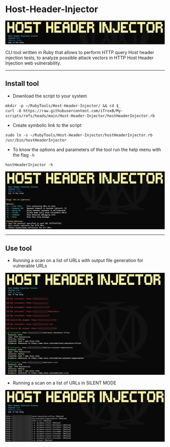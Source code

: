 # Host-Header-Injector

<div align="center">
  <img src="img/HHI-logo.png" width=750px>
</div>

CLI tool written in Ruby that allows to perform HTTP query Host header injection tests, to analyze possible attack vectors in HTTP Host Header Injection web vulnerability.

---

## Install tool

* Download the script to your system

```shell
mkdir -p ~/RubyTools/Host-Header-Injector/ && cd $_
curl -O https://raw.githubusercontent.com/iTroxB/My-scripts/refs/heads/main/Host-Header-Injector/hostHeaderInjector.rb
```

* Create symbolic link to the script

```shell
sudo ln -s ~/RubyTools/Host-Header-Injector/hostHeaderInjector.rb /usr/bin/hostHeaderInjector
```

* To know the options and parameters of the tool run the help menu with the flag `-h`

```shell
hostHeaderInjector -h
```

<div align="center">
  <img src="img/HHI-help.png" width=750px>
</div>

---

## Use tool

- Running a scan on a list of URLs with output file generation for vulnerable URLs

<div align="center">
  <img src="img/HHI-1.png" width=750px>
</div>

- Running a scan on a list of URLs in SILENT MODE

<div align="center">
  <img src="img/HHI-2.png" width=750px>
</div>
